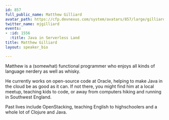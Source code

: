 ```yaml
---
id: 857
full_public_name: Matthew Gilliard
avatar_path: https://cfp.devnexus.com/system/avatars/857/large/gilliard.jpg?1511361462
twitter_name: mjgilliard
events:
- :id: 1556
  :title: Java in Serverless Land
title: Matthew Gilliard
layout: speaker_bio

---
```

Matthew is a (somewhat) functional programmer who enjoys all kinds of language nerdery as well as whisky.

He currently works on open-source code at Oracle, helping to make Java in the cloud be as good as it can.  If not there, you might find him at a local meetup, teaching kids to code, or away from computers hiking and running in Southwest England.

Past lives include OpenStacking, teaching English to highschoolers and a whole lot of Clojure and Java.